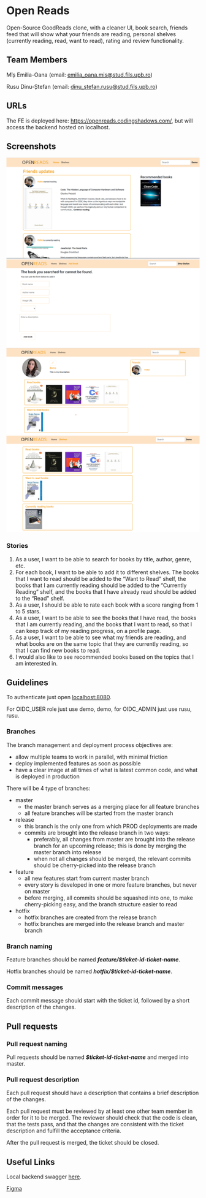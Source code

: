 # Open Reads

Open-Source GoodReads clone, with a cleaner UI, book search, friends feed that will show what your friends are reading, personal shelves (currently reading, read, want to read), rating and review functionality.

## Team Members

Mîș Emilia-Oana (email: emilia_oana.mis@stud.fils.upb.ro)

Rusu Dinu-Ștefan (email: dinu_stefan.rusu@stud.fils.upb.ro)

## URLs

The FE is deployed here: https://openreads.codingshadows.com/, but will access the backend hosted on localhost.

## Screenshots
![Home screenshot](/screenshots/home.png?raw=true)
![Add book screenshot](/screenshots/add-book.png?raw=true)
![User profile screenshot](/screenshots/profile.png?raw=true)
![Shelves screenshot](/screenshots/shelves.png?raw=true)

### Stories

1. As a user, I want to be able to search for books by title, author, genre, etc.
2. For each book, I want to be able to add it to different shelves. The books that I want to read should be added to the “Want to Read” shelf, the books that I am currently reading should be added to the “Currently Reading” shelf, and the books that I have already read should be added to the “Read” shelf.
3. As a user, I should be able to rate each book with a score ranging from 1 to 5 stars.
4. As a user, I want to be able to see the books that I have read, the books that I am currently reading, and the books that I want to read, so that I can keep track of my reading progress, on a profile page.
5. As a user, I want to be able to see what my friends are reading, and what books are on the same topic that they are currently reading, so that I can find new books to read.
6. I would also like to see recommended books based on the topics that I am interested in.

## Guidelines
To authenticate just open [localhost:8080](localhost:8080).

For OIDC_USER role just use demo, demo, for OIDC_ADMIN just use rusu, rusu.

### Branches

The branch management and deployment process objectives are:

* allow multiple teams to work in parallel, with minimal friction
* deploy implemented features as soon as possible
* have a clear image at all times of what is latest common code, and what is deployed in production

There will be 4 type of branches:

* master
  * the master branch serves as a merging place for all feature branches
  * all feature branches will be started from the master branch
* release
  * this branch is the only one from which PROD deployments are made
  * commits are brought into the release branch in two ways:
    * preferably, all changes from master are brought into the release branch for an upcoming release; this is done by merging the master branch into release
    * when not all changes should be merged, the relevant commits should be cherry-picked into the release branch
* feature
  * all new features start from current master branch
  * every story is developed in one or more feature branches, but never on master
  * before merging, all commits should be squashed into one, to make cherry-picking easy, and the branch structure easier to read
* hotfix
  * hotfix branches are created from the release branch
  * hotfix branches are merged into the release branch and master branch

### Branch naming

Feature branches should be named ***feature/$ticket-id-ticket-name***.

Hotfix branches should be named ***hotfix/$ticket-id-ticket-name***.

### Commit messages

Each commit message should start with the ticket id, followed by a short description of the changes.

## Pull requests

### Pull request naming

Pull requests should be named ***$ticket-id-ticket-name*** and merged into master.

### Pull request description

Each pull request should have a description that contains a brief description of the changes.

Each pull request must be reviewed by at least one other team member in order for it to be merged. The reviewer should check that the code is clean, that the tests pass, and that the changes are consistent with the ticket description and fulfill the acceptance criteria.

After the pull request is merged, the ticket should be closed.

## Useful Links

Local backend swagger [here](http://localhost:8080/swagger-ui/index.html).

[Figma](https://www.figma.com/file/5n6GkvKFhgsmvVssX9WZpM/Open-Reads)
